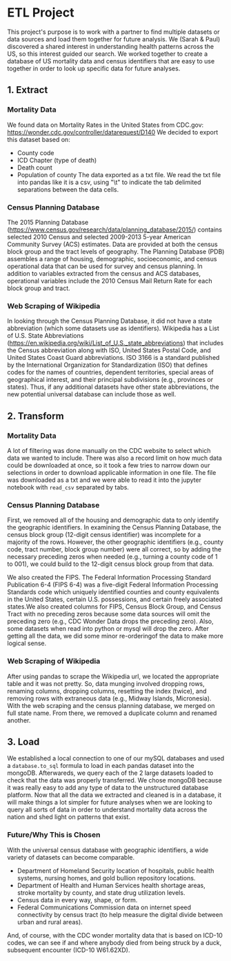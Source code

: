 # ETL Project
This project's purpose is to work with a partner to find multiple datasets or data sources and load them together for future analysis. We (Sarah & Paul) discovered a shared interest in understanding health patterns across the US, so this interest guided our search. We worked together to create a database of US mortality data and census identifiers that are easy to use together in order to look up specific data for future analyses.


## 1. Extract
### Mortality Data
We found data on Mortality Rates in the United States from CDC.gov: https://wonder.cdc.gov/controller/datarequest/D140 We decided to export this dataset based on:

* County code
* ICD Chapter (type of death)
* Death count
* Population of county
The data exported as a txt file. We read the txt file into pandas like it is a csv, using "\t" to indicate the tab delimited separations between the data cells.

### Census Planning Database
The 2015 Planning Database (https://www.census.gov/research/data/planning_database/2015/) contains selected 2010 Census and selected 2009-2013 5-year American Community Survey (ACS) estimates. Data are provided at both the census block group and the tract levels of geography. The Planning Database (PDB) assembles a range of housing, demographic, socioeconomic, and census operational data that can be used for survey and census planning. In addition to variables extracted from the census and ACS databases, operational variables include the 2010 Census Mail Return Rate for each block group and tract.

### Web Scraping of Wikipedia
In looking through the Census Planning Database, it did not have a state abbreviation (which some datasets use as identifiers). Wikipedia has a List of U.S. State Abbreviations (https://en.wikipedia.org/wiki/List_of_U.S._state_abbreviations) that includes the Census abbreviation along with ISO, United States Postal Code, and United States Coast Guard abbreviations. ISO 3166 is a standard published by the International Organization for Standardization (ISO) that defines codes for the names of countries, dependent territories, special areas of geographical interest, and their principal subdivisions (e.g., provinces or states). Thus, if any additional datasets have other state abbreviations, the new potential universal database can include those as well.


## 2. Transform
### Mortality Data
A lot of filtering was done manually on the CDC website to select which data we wanted to include. There was also a record limit on how much data could be downloaded at once, so it took a few tries to narrow down our selections in order to download applicable information in one file. The file was downloaded as a txt and we were able to read it into the jupyter notebook with `read_csv` separated by tabs.

### Census Planning Database
First, we removed all of the housing and demographic data to only identify the geographic identifiers. In examining the Census Planning Database, the census block group (12-digit census identifier) was incomplete for a majority of the rows. However, the other geographic identifiers (e.g., county code, tract number, block group number) were all correct, so by adding the necessary preceding zeros when needed (e.g., turning a county code of 1 to 001), we could build to the 12-digit census block group from that data. 

We also created the FIPS. The Federal Information Processing Standard Publication 6-4 (FIPS 6-4) was a five-digit Federal Information Processing Standards code which uniquely identified counties and county equivalents in the United States, certain U.S. possessions, and certain freely associated states.We also created columns for FIPS, Census Block Group, and Census Tract with no preceding zeros because some data sources will omit the preceding zero (e.g., CDC Wonder Data drops the preceding zero). Also, some datasets when read into python or mysql will drop the zero. After getting all the data, we did some minor re-orderingof the data to make more logical sense.

### Web Scraping of Wikipedia
After using pandas to scrape the Wikipedia url, we located the appropriate table and it was not pretty. So, data munging involved dropping rows, renaming columns, dropping columns, resetting the index (twice), and removing rows with extraneous data (e.g., Midway Islands, Micronesia). With the web scraping and the census planning database, we merged on full state name. From there, we removed a duplicate column and renamed another.

## 3. Load
We established a local connection to one of our mySQL databases and used a `database.to_sql` formula to load in each pandas dataset into the mongoDB. Afterwareds, we query each of the 2 large datasets loaded to check that the data was properly transferred. We chose mongoDB because it was really easy to add any type of data to the unstructured database platform. Now that all the data we extracted and cleaned is in a database, it will make things a lot simpler for future analyses when we are looking to query all sorts of data in order to understand mortality data across the nation and shed light on patterns that exist.

### Future/Why This is Chosen

With the universal census database with geographic identifiers, a wide variety of datasets can become comparable. 
* Department of Homeland Security location of hospitals, public health systems, nursing homes, and gold bullion repository locations.
* Department of Health and Human Services health shortage areas, stroke mortality by county, and state drug utilization levels.
* Census data in every way, shape, or form.
* Federal Communications Commission data on internet speed connectivity by census tract (to help measure the digital divide between urban and rural areas).

And, of course, with the CDC wonder mortality data that is based on ICD-10 codes, we can see if and where anybody died from being struck by a duck, subsequent encounter (ICD-10 W61.62XD).

